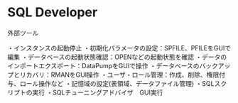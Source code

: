 # SQL Developer

外部ツール

・インスタンスの起動停止
・初期化パラメータの設定：SPFILE、PFILEをGUIで編集
・データベースの起動状態確認：OPENなどの起動状態を確認
・データのインポートエクスポート：DataPumpをGUIで操作
・データベースのバックアップとリカバリ：RMANをGUI操作
・ユーザ・ロール管理：作成、削除、権限付与、ロール操作など
・記憶域の設定(表領域、データファイル管理)
・SQLスクリプトの実行
・SQLチューニングアドバイザ　GUI実行
